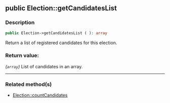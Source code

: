 ## public Election::getCandidatesList

### Description    

```php
public Election->getCandidatesList ( ): array
```

Return a list of registered candidates for this election.
    

### Return value:   

*(```array```)* List of candidates in an array.


---------------------------------------

### Related method(s)      

* [Election::countCandidates](/Docs/ApiReferences/Election%20Class/public%20Election--countCandidates.md)    
